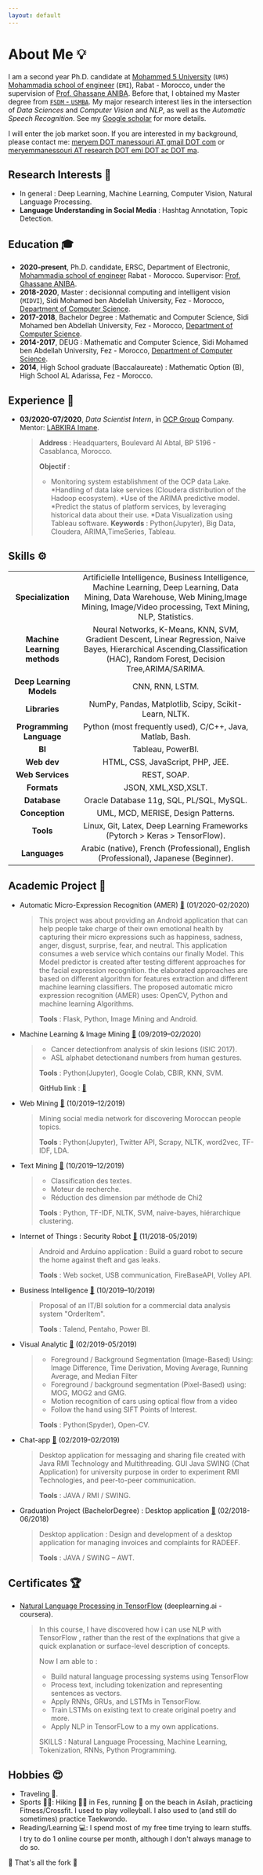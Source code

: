 ```yaml
---
layout: default
---
```


# About Me 💡

I am a second year Ph.D. candidate at [Mohammed 5 University](http://www.um5.ac.ma/um5/) (`UM5`) [Mohammadia school of engineer](https://www.emi.ac.ma/) (`EMI`), Rabat - Morocco, under the supervision of [Prof. Ghassane ANIBA](https://scholar.google.com/citations?user=rQiL-HEAAAAJ&hl=en). Before that, I obtained my Master degree from [`FSDM` - `USMBA`](http://www.fsdmfes.ac.ma/). My major research interest lies in the intersection of *Data Sciences* and *Computer Vision* and *NLP*, as well as the *Automatic Speech Recognition*. See my [Google scholar]() for more details.

I will enter the job market soon. If you are interested in my background, please contact me: [meryem DOT manessouri AT gmail DOT com](mailto:meryem.manessouri@gmail.com) or [meryemmanessouri AT research DOT emi DOT ac DOT ma](mailto:meryemmanessouri@research.emi.ac.ma).

## Research Interests 🎯

* In general : Deep Learning, Machine Learning, Computer Vision, Natural Language Processing.
* **Language Understanding in Social Media** : Hashtag Annotation, Topic Detection.

<!-- ## Recent News
* **08/10/2020**, our VD-BERT code has been released at [here](https://github.com/salesforce/VD-BERT)
* **15/09/2020**, two long papers are accepted by **EMNLP 2020**
* I am maintaining a repo of a curated reading list about [vision-language pretraining papers](https://github.com/yuewang-cuhk/awesome-vision-language-pretraining-papers)
* **Upcoming**, I will join Amazon AWS AI as an applied scientist intern
* **30/09/2019**, join Salesforce Research in Singapore as a research intern
* **27/07/2019**, attend ACL 2019 in Florence, Italy
* **30/05/2019**, attend NAACL 2019 in Minneapolis, USA -->

## Education 🎓

* **2020-present**, Ph.D. candidate, ERSC, Department of Electronic, [Mohammadia school of engineer](https://www.emi.ac.ma/) Rabat - Morocco. Supervisor: [Prof. Ghassane ANIBA](https://scholar.google.com/citations?user=rQiL-HEAAAAJ&hl=en).
* **2018-2020**, Master : decisionnal computing and intelligent vision (`MIDVI`), Sidi Mohamed ben Abdellah University, Fez - Morocco, [Department of Computer Science](http://www.fsdmfes.ac.ma/).
* **2017-2018**, Bachelor Degree : Mathematic and Computer Science, Sidi Mohamed ben Abdellah University, Fez - Morocco, [Department of Computer Science](http://www.fsdmfes.ac.ma/).
* **2014-2017**, DEUG : Mathematic and Computer Science, Sidi Mohamed ben Abdellah University, Fez - Morocco, [Department of Computer Science](http://www.fsdmfes.ac.ma/).
* **2014**, High School graduate (Baccalaureate) : Mathematic Option (B), High School AL Adarissa, Fez - Morocco.

## Experience 💼

* **03/2020-07/2020**, _Data Scientist Intern_, in [OCP Group](https://www.ocpgroup.ma/) Company. Mentor: [ LABKIRA Imane](https://www.linkedin.com/in/imane-labkira-a5296b54/).
  > **Address** : Headquarters, Boulevard Al Abtal, BP 5196 - Casablanca, Morocco.
  >
  > **Objectif** :
  >
  > * Monitoring system establishment of the OCP data Lake.
  > *Handling of data lake services (Cloudera distribution of the Hadoop ecosystem).
  > *Use of the ARIMA predictive model.
  > *Predict the status of platform services, by leveraging historical data about their use.
  > *Data Visualization using Tableau software.
  > **Keywords** : Python(Jupyter), Big Data, Cloudera, ARIMA,TimeSeries, Tableau.

## Skills ⚙

|||
|:----------------:|:-------------------:|
|**Specialization**| Artificielle Intelligence, Business Intelligence, Machine Learning, Deep Learning, Data Mining, Data Warehouse, Web Mining,Image Mining, Image/Video processing, Text Mining, NLP, Statistics.|
|**Machine Learning methods**| Neural Networks, K-Means, KNN, SVM, Gradient Descent, Linear Regression, Naive Bayes, Hierarchical Ascending,Classification (HAC), Random Forest, Decision Tree,ARIMA/SARIMA.|
|**Deep Learning Models**| CNN, RNN, LSTM.|
|**Libraries**| NumPy, Pandas, Matplotlib, Scipy, Scikit-Learn, NLTK.|
|**Programming Language**| Python (most frequently used), C/C++, Java, Matlab, Bash.|
|**BI**| Tableau, PowerBI.|
|**Web dev**| HTML, CSS, JavaScript, PHP, JEE.|
|**Web Services**| REST, SOAP.|
|**Formats**|JSON, XML,XSD,XSLT.|
|**Database**| Oracle Database 11g, SQL, PL/SQL, MySQL.|
|**Conception**| UML, MCD, MERISE, Design Patterns.|
|**Tools**| Linux, Git, Latex, Deep Learning Frameworks (Pytorch > Keras > TensorFlow).|
|**Languages**| Arabic (native), French (Professional), English (Professional), Japanese (Beginner).|

## Academic Project 📝

* Automatic Micro-Expression Recognition (AMER) [🔗]() (01/2020–02/2020)
  > This project was about providing an Android application that can help people take charge of their own emotional health by capturing their micro expressions such as happiness, sadness, anger, disgust, surprise, fear, and neutral. This application consumes a web service which contains our finally Model. This Model predictor is created after testing different approaches for the facial expression recognition. the elaborated approaches are based on different algorithm for features extraction and different machine learning classifiers. The proposed automatic micro expression recognition (AMER) uses: OpenCV, Python and machine learning Algorithms.
  >
  > **Tools** : Flask, Python, Image Mining and Android.

* Machine Learning & Image Mining [🔗]() (09/2019–02/2020)
  >* Cancer detectionfrom analysis of skin lesions (ISIC 2017).
  >* ASL alphabet detectionand numbers from human gestures.
  >
  > **Tools** : Python(Jupyter), Google Colab, CBIR, KNN, SVM.
  >
  > **GitHub link** : [🔗]()

* Web Mining [🔗]() (10/2019–12/2019)
  > Mining social media network for discovering Moroccan people topics.
  >
  > **Tools** : Python(Jupyter), Twitter API, Scrapy, NLTK, word2vec, TF-IDF, LDA.

* Text Mining [🔗]() (10/2019–12/2019)
  >
  >* Classification des textes.
  >* Moteur de recherche.
  >* Réduction des dimension par méthode de Chi2
  >
  > **Tools** : Python, TF-IDF, NLTK, SVM, naive-bayes, hiérarchique clustering.

* Internet of Things : Security Robot [🔗]() (11/2018-05/2019)
  > Android and Arduino application : Build a guard robot to secure the home against theft and gas leaks.
  >
  > **Tools** : Web socket, USB communication, FireBaseAPI, Volley API.

* Business Intelligence [🔗]() (10/2019–10/2019)
  > Proposal of an IT/BI solution for a commercial data analysis system "OrderItem".
  >
  > **Tools** : Talend, Pentaho, Power BI.

* Visual Analytic [🔗]() (02/2019-05/2019)
  >
  >* Foreground / Background Segmentation (Image-Based) Using: Image Difference, Time Derivation, Moving Average, Running Average, and Median Filter
  >* Foreground / background segmentation (Pixel-Based) using: MOG, MOG2 and GMG.
  >* Motion recognition of cars using optical flow from a video
  >* Follow the hand using SIFT Points of Interest.
  >
  > **Tools** : Python(Spyder), Open-CV.

* Chat-app [🔗]() (02/2019-02/2019)
  > Desktop application for messaging and sharing file created with Java RMI Technology and Multithreading. GUI Java SWING (Chat Application) for university purpose in order to experiment RMI Technologies, and peer-to-peer communication.
  >
  > **Tools** :  JAVA / RMI / SWING.

* Graduation Project (BachelorDegree) : Desktop application [🔗](https://github.com/m-elkhou/Tetris) (02/2018-06/2018)
  > Desktop application : Design and development of a desktop application for managing invoices and complaints for RADEEF.
  >
  > **Tools** : JAVA / SWING – AWT.

## Certificates 🏆

* [Natural Language Processing in TensorFlow](https://www.coursera.org/account/accomplishments/verify/VFGKZ8ELKE5U) (deeplearning.ai - coursera).
  > In this course, I have discovered how i can use NLP with TensorFlow , rather than the rest of the explnations that give a quick explanation or  surface-level description of concepts.
  >
  > Now I am able to :
  >
  >* Build natural language processing systems using TensorFlow
  >* Process text, including tokenization and representing sentences as vectors.
  >* Apply RNNs, GRUs, and LSTMs in TensorFlow.
  >* Train LSTMs on existing text to create original poetry and more.
  >* Apply NLP in TensorFLow to a my own applications.
  >
  > SKILLS : Natural Language Processing, Machine Learning, Tokenization, RNNs, Python Programming.


## Hobbies 😍

* Traveling 🧳.
* Sports 🚴‍♂️: Hiking 🚶‍♀️ in Fes, running 🏃 on the beach in Asilah, practicing Fitness/Crossfit. I used to play volleyball. I also used to (and still do sometimes) practice Taekwondo.
* Reading/Learning 💻: I spend most of my free time trying to learn stuffs. I try to do 1 online course per month, although I don't always manage to do so.

🎯 That's all the fork 🙏

